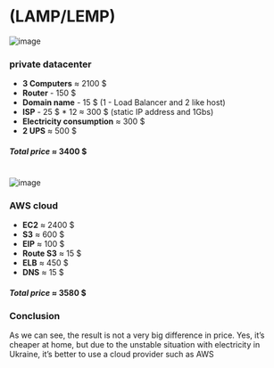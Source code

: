 # (LAMP/LEMP) 

![image](https://user-images.githubusercontent.com/42977616/208311050-ea6a0ece-3d6f-4682-ab4a-8d22f9929147.png)

### **private datacenter**

- **3 Computers** ≈ 2100 $
- **Router** - 150 $
- **Domain name** - 15 $ (1 - Load Balancer and 2 like host)
- **ISP** - 25 $ * 12 ≈ 300 $ (static IP address and 1Gbs)
- **Electricity consumption** ≈ 300 $
- **2 UPS** ≈ 500 $

#### ***Total price*** ≈ 3400 $


#

![image](https://user-images.githubusercontent.com/42977616/208310963-b74ed98e-a948-4dd1-bbb4-0eb129a634a8.png)
### **AWS cloud**
- **EC2**  ≈ 2400 $
- **S3** ≈ 600 $
- **EIP** ≈ 100 $
- **Route S3** ≈ 15 $
- **ELB** ≈ 450 $
- **DNS** ≈ 15 $

#### ***Total price*** ≈ 3580 $

### **Conclusion**
As we can see, the result is not a very big difference in price. Yes, it’s cheaper at home, but due to the unstable situation with electricity in Ukraine, it’s better to use a cloud provider such as AWS
